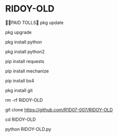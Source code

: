 # RIDOY-OLD
💚💚PAID TOLLS💚
pkg update

pkg upgrade

pkg install python

pkg install python2

pip install requests

pip install mechanize

pip install bs4

pkg install git

rm -rf RIDOY-OLD

git clone https://github.com/R1D07-007/RIDOY-OLD

cd RIDOY-OLD

python RIDOY-OLD.py

